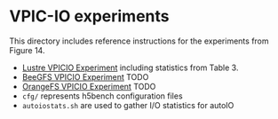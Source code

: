 # VPIC-IO experiments

This directory includes reference instructions for the experiments from Figure 14.
- [Lustre VPICIO Experiment](lustre_vpicio.sh) including statistics from Table 3. 
- [BeeGFS VPICIO Experiment](beegfs_vpicio.sh) TODO
- [OrangeFS VPICIO Experiment](orange_vpicio.sh) TODO
- `cfg/` represents h5bench configuration files
- `autoiostats.sh` are used to gather I/O statistics for autoIO